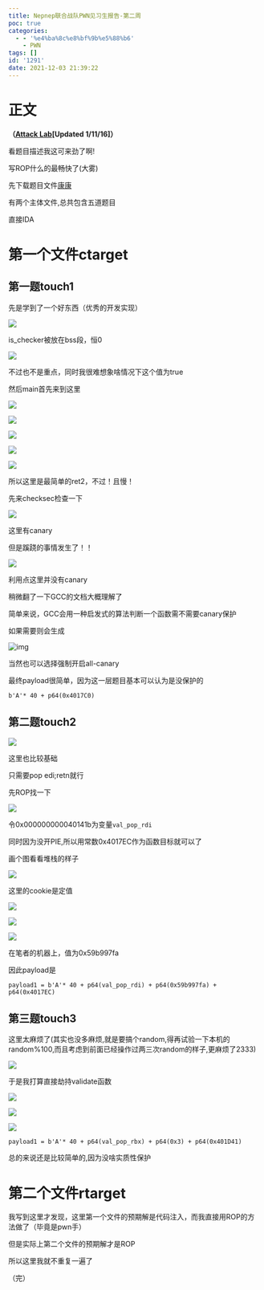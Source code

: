 ```yaml
---
title: Nepnep联合战队PWN见习生报告-第二周
poc: true
categories:
  - - '%e4%ba%8c%e8%bf%9b%e5%88%b6'
    - PWN
tags: []
id: '1291'
date: 2021-12-03 21:39:22
---
```


# 正文

**（[Attack Lab](https://link.zhihu.com/?target=http%3A//csapp.cs.cmu.edu/im/labs/attacklab.tar)\[Updated 1/11/16\]）**

看题目描述我这可来劲了啊!

写ROP什么的最畅快了(大雾)

先下载题目文件[康康](https://www.zhihu.com/search?q=%E5%BA%B7%E5%BA%B7&search_source=Entity&hybrid_search_source=Entity&hybrid_search_extra=%7B%22sourceType%22%3A%22article%22%2C%22sourceId%22%3A438535451%7D)

有两个主体文件,总共包含五道题目

直接IDA

# 第一个文件ctarget

## 第一题touch1

先是学到了一个好东西（优秀的开发实现）

![](https://raw.githubusercontent.com/Valkierja/ALLPIC/main/img/202303172115050.png)

is\_checker被放在bss段，恒0

![](https://raw.githubusercontent.com/Valkierja/ALLPIC/main/img/202303172115282.png)

不过也不是重点，同时我很难想象啥情况下这个值为true

然后main首先来到这里

![](https://raw.githubusercontent.com/Valkierja/ALLPIC/main/img/202303172115435.png)

![](https://raw.githubusercontent.com/Valkierja/ALLPIC/main/img/202303181054507.png)

![](https://raw.githubusercontent.com/Valkierja/ALLPIC/main/img/202303181054586.png)

![](https://raw.githubusercontent.com/Valkierja/ALLPIC/main/img/202303181054202.png)

![](https://raw.githubusercontent.com/Valkierja/ALLPIC/main/img/202303181054141.png)

所以这里是最简单的ret2，不过！且慢！

先来checksec检查一下

![](https://raw.githubusercontent.com/Valkierja/ALLPIC/main/img/202303172116124.png)

这里有canary

但是蹊跷的事情发生了！！

![](https://raw.githubusercontent.com/Valkierja/ALLPIC/main/img/202303172116662.png)

利用点这里并没有canary

稍微翻了一下GCC的文档大概理解了

简单来说，GCC会用一种启发式的算法判断一个函数需不需要canary保护

如果需要则会生成

![img](https://raw.githubusercontent.com/Valkierja/ALLPIC/main/img/202303181106463.png)

当然也可以选择强制开启all-canary

最终payload很简单，因为这一层题目基本可以认为是没保护的

```
b'A'* 40 + p64(0x4017C0)
```

## 第二题touch2

![](https://raw.githubusercontent.com/Valkierja/ALLPIC/main/img/202303181054785.png)

这里也比较基础

只需要pop edi;retn就行

先ROP找一下

![](https://raw.githubusercontent.com/Valkierja/ALLPIC/main/img/202303172116687.png)

令0x000000000040141b为变量`val_pop_rdi`

同时因为没开PIE,所以用常数0x4017EC作为函数目标就可以了

画个图看看堆栈的样子

![](https://raw.githubusercontent.com/Valkierja/ALLPIC/main/img/202303172116280.png)

这里的cookie是定值

![](https://raw.githubusercontent.com/Valkierja/ALLPIC/main/img/202303181100246.png)

![](https://raw.githubusercontent.com/Valkierja/ALLPIC/main/img/202303181054541.png)

![](https://raw.githubusercontent.com/Valkierja/ALLPIC/main/img/202303172116597.png)

在笔者的机器上，值为0x59b997fa

因此payload是

```
payload1 = b'A'* 40 + p64(val_pop_rdi) + p64(0x59b997fa) + p64(0x4017EC)
```

## 第三题touch3

这里太麻烦了(其实也没多麻烦,就是要搞个random,得再试验一下本机的random%100,而且考虑到前面已经操作过两三次random的样子,更麻烦了2333)

![](https://raw.githubusercontent.com/Valkierja/ALLPIC/main/img/202303172116362.png)

于是我打算直接劫持validate函数

![](https://raw.githubusercontent.com/Valkierja/ALLPIC/main/img/202303172116905.png)

![](https://raw.githubusercontent.com/Valkierja/ALLPIC/main/img/202303181054022.png)

![](https://raw.githubusercontent.com/Valkierja/ALLPIC/main/img/202303172116512.png)

```
payload1 = b'A'* 40 + p64(val_pop_rbx) + p64(0x3) + p64(0x401D41)
```

总的来说还是比较简单的,因为没啥实质性保护

# 第二个文件rtarget

我写到这里才发现，这里第一个文件的预期解是代码注入，而我直接用ROP的方法做了（毕竟是pwn手）

但是实际上第二个文件的预期解才是ROP

所以这里我就不重复一遍了

（完）